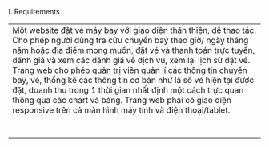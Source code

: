 I. Requirements

|                                                                                                                                                                                                                                                                                                                                                                                                                                                                                                                                                                                                                                                                                                                                                                                                                                                                                                                                                                                                                   |
|-------------------------------------------------------------------------------------------------------------------------------------------------------------------------------------------------------------------------------------------------------------------------------------------------------------------------------------------------------------------------------------------------------------------------------------------------------------------------------------------------------------------------------------------------------------------------------------------------------------------------------------------------------------------------------------------------------------------------------------------------------------------------------------------------------------------------------------------------------------------------------------------------------------------------------------------------------------------------------------------------------------------|
| Một website đặt vé máy bay với giao diện thân thiện, dễ thao tác. Cho phép người dùng tra cứu chuyến bay theo giờ/ ngày tháng năm hoặc địa điểm mong muốn, đặt vé và thanh toán trực tuyến, đánh giá và xem các đánh giá về dịch vụ, xem lại lịch sử đặt vé. Trang web cho phép quản trị viên quản lí các thông tin chuyến bay, vé, thống kê các thông tin cơ bản như là số vé hiện tại được đặt, doanh thu trong 1 thời gian nhất định một cách trực quan thông qua các chart và bảng. Trang web phải có giao diện responsive trên cả màn hình máy tính và điện thoại/tablet. |
|                                                                                         |  |                                                                                         |
|                                                                                         |  |                                                                                         |
|                                                                                         |
|                                                                                         |
|                                                                                         |  |                                                                                         |
|                                                                                         |  |                                                                                         |  
|                                                                                         |  |                                                                                         |       -------------------------------------------------------------------------------------------
